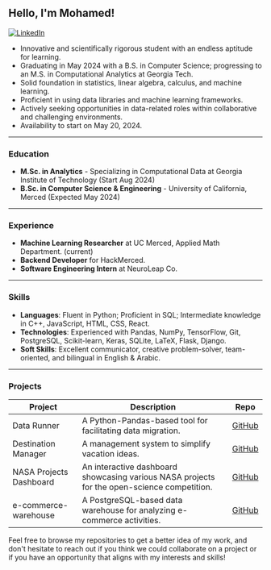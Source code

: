 ## Hello, I'm Mohamed!
[![LinkedIn](https://img.shields.io/badge/LinkedIn-Profile-blue)](https://www.linkedin.com/in/mohamed-hasan-4b850418a/)

- Innovative and scientifically rigorous student with an endless aptitude for learning.
- Graduating in May 2024 with a B.S. in Computer Science; progressing to an M.S. in Computational Analytics at Georgia Tech.
- Solid foundation in statistics, linear algebra, calculus, and machine learning.
- Proficient in using data libraries and machine learning frameworks.
- Actively seeking opportunities in data-related roles within collaborative and challenging environments.
- Availability to start on May 20, 2024.

---
### Education

- **M.Sc. in Analytics** - Specializing in Computational Data at Georgia Institute of Technology (Start Aug 2024)
- **B.Sc. in Computer Science & Engineering** - University of California, Merced (Expected May 2024)

---
### Experience

- **Machine Learning Researcher** at UC Merced, Applied Math Department. (current)
- **Backend Developer** for HackMerced.
- **Software Engineering Intern** at NeuroLeap Co.

---
### Skills
- **Languages**: Fluent in Python; Proficient in SQL; Intermediate knowledge in C++, JavaScript, HTML, CSS, React.
- **Technologies**: Experienced with Pandas, NumPy, TensorFlow, Git, PostgreSQL, Scikit-learn, Keras, SQLite, LaTeX, Flask, Django.
- **Soft Skills**: Excellent communicator, creative problem-solver, team-oriented, and bilingual in English & Arabic.

---
### Projects

| Project                          | Description                                                              | Repo              |
| -------------------------------- | ------------------------------------------------------------------------ | ----------------- |
| Data Runner                      | A Python-Pandas-based tool for facilitating data migration.              | [GitHub](https://github.com/mustachemo/data-runner)       |
| Destination Manager              |  A management system to simplify vacation ideas.                         | [GitHub](https://github.com/mustachemo/destination-manager)       |
| NASA Projects Dashboard          | An interactive dashboard showcasing various NASA projects for the open-science competition.      | [GitHub](https://github.com/mustachemo/NASA-projects-dashboard)       |
| e-commerce-warehouse             | A PostgreSQL-based data warehouse for analyzing e-commerce activities.      | [GitHub](https://github.com/mustachemo/ecommerce-data-warehouse)       |

Feel free to browse my repositories to get a better idea of my work, and don't hesitate to reach out if you think we could collaborate on a project or if you have an opportunity that aligns with my interests and skills!
